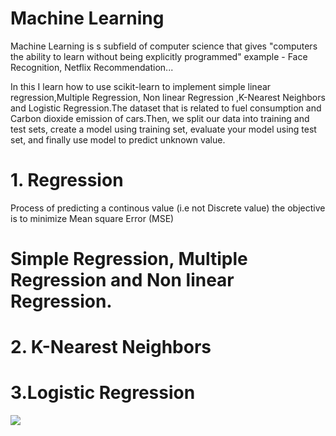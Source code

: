 # Machine Learning 

Machine Learning is s subfield of computer science that gives "computers the ability to learn without being explicitly programmed"
example - Face Recognition, Netflix Recommendation...

In this I learn how to use scikit-learn to implement simple linear regression,Multiple Regression, Non linear Regression ,K-Nearest Neighbors and Logistic Regression.The dataset that is related to fuel consumption and Carbon dioxide emission of cars.Then, we split our data into training and test sets, create a model using training set, evaluate your model using test set, and finally use model to predict unknown value.

# 1. Regression 
Process of predicting a continous value (i.e not Discrete value)
the objective is to minimize  Mean square Error (MSE)

#  Simple Regression, Multiple Regression and Non linear Regression.

# 2. K-Nearest Neighbors

# 3.Logistic Regression

<img src="images/">








